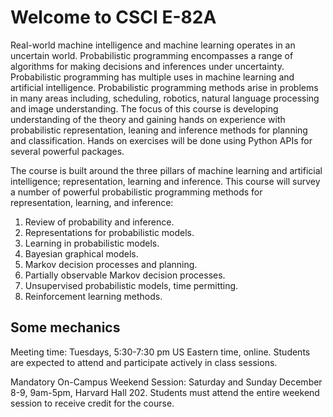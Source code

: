 # Welcome to CSCI E-82A  

Real-world machine intelligence and machine learning operates in an uncertain world. Probabilistic programming encompasses a range of algorithms for making decisions and inferences under uncertainty. Probabilistic programming has multiple uses in machine learning and artificial intelligence. Probabilistic programming methods arise in problems in many areas including, scheduling, robotics, natural language processing and image understanding. 
The focus of this course is developing understanding of the theory and gaining hands on experience with probabilistic representation, leaning and inference methods for planning and classification.  Hands on exercises will be done using Python APIs for several powerful packages.    

The course is built around the three pillars of machine learning and artificial intelligence; representation, learning and inference. This course will survey a number of powerful probabilistic programming methods for representation, learning, and inference:    
1.	Review of probability and inference.   
2.	Representations for probabilistic models.   
3.	Learning in probabilistic models.   
4.	Bayesian graphical models.   
5.	Markov decision processes and planning.   
6.	Partially observable Markov decision processes.   
7.	Unsupervised probabilistic models, time permitting.   
8.	Reinforcement learning methods.  


## Some mechanics 

Meeting time: Tuesdays, 5:30-7:30 pm US Eastern time, online. Students are expected to attend and participate actively in class sessions. 

Mandatory On-Campus Weekend Session: Saturday and Sunday December 8-9, 9am-5pm, Harvard Hall 202. Students must attend the entire weekend session to receive credit for the course.  
